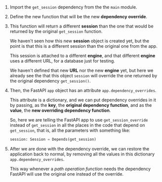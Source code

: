 1. Import the `get_session` dependency from the the `main` module.

2. Define the new function that will be the new **dependency override**.

3. This function will return a different **session** than the one that would be returned by the original `get_session` function.

    We haven't seen how this new **session** object is created yet, but the point is that this is a different session than the original one from the app.

    This session is attached to a different **engine**, and that different **engine** uses a different URL, for a database just for testing.

    We haven't defined that new **URL** nor the new **engine** yet, but here we already see the that this object `session` will override the one returned by the original dependency  `get_session()`.

4. Then, the FastAPI `app` object has an attribute `app.dependency_overrides`.

    This attribute is a dictionary, and we can put dependency overrides in it by passing, as the **key**, the **original dependency function**, and as the **value**, the **new overriding dependency function**.

    So, here we are telling the FastAPI app to use `get_session_override` instead of `get_session` in all the places in the code that depend on `get_session`, that is, all the parameters with something like:

    ```Python
    session: Session = Depends(get_session)
    ```

5. After we are done with the dependency override, we can restore the application back to normal, by removing all the values in this dictionary `app.dependency_overrides`.

    This way whenever a *path operation function* needs the dependency FastAPI will use the original one instead of the override.
